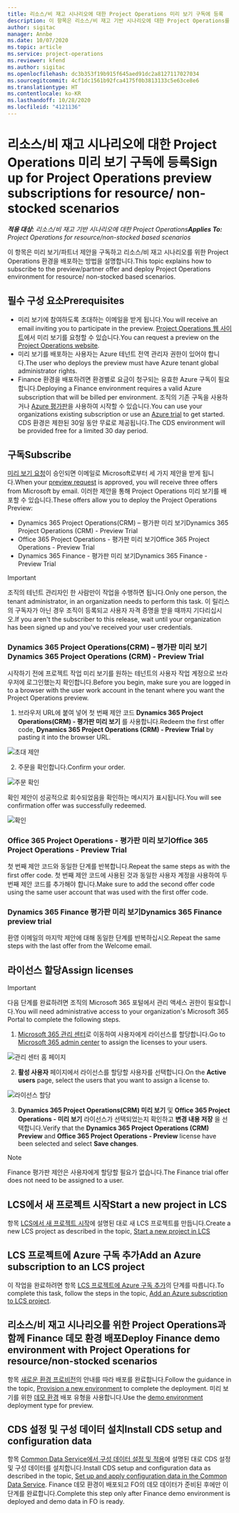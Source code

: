 ```yaml
---
title: 리소스/비 재고 시나리오에 대한 Project Operations 미리 보기 구독에 등록
description: 이 항목은 리소스/비 재고 기반 시나리오에 대한 Project Operations를 구독하고 배포하는 방법에 대한 정보를 제공합니다.
author: sigitac
manager: Annbe
ms.date: 10/07/2020
ms.topic: article
ms.service: project-operations
ms.reviewer: kfend
ms.author: sigitac
ms.openlocfilehash: dc3b353f19b915f645aed91dc2a8127117027034
ms.sourcegitcommit: 4cf1dc1561b92fca4175f0b3813133c5e63ce8e6
ms.translationtype: HT
ms.contentlocale: ko-KR
ms.lasthandoff: 10/28/2020
ms.locfileid: "4121136"
---
```

# <a name="sign-up-for-project-operations-preview-subscriptions-for-resource-non-stocked-scenarios"></a><span data-ttu-id="276d0-103">리소스/비 재고 시나리오에 대한 Project Operations 미리 보기 구독에 등록</span><span class="sxs-lookup"><span data-stu-id="276d0-103">Sign up for Project Operations preview subscriptions for resource/ non-stocked scenarios</span></span>

<span data-ttu-id="276d0-104">_**적용 대상:** 리소스/비 재고 기반 시나리오에 대한 Project Operations_</span><span class="sxs-lookup"><span data-stu-id="276d0-104">_**Applies To:** Project Operations for resource/non-stocked based scenarios_</span></span>

<span data-ttu-id="276d0-105">이 항목은 미리 보기/파트너 제안을 구독하고 리소스/비 재고 시나리오를 위한 Project Operations 환경을 배포하는 방법을 설명합니다.</span><span class="sxs-lookup"><span data-stu-id="276d0-105">This topic explains how to subscribe to the preview/partner offer and deploy Project Operations environment for resource/ non-stocked based scenarios.</span></span>

## <a name="prerequisites"></a><span data-ttu-id="276d0-106">필수 구성 요소</span><span class="sxs-lookup"><span data-stu-id="276d0-106">Prerequisites</span></span>

- <span data-ttu-id="276d0-107">미리 보기에 참여하도록 초대하는 이메일을 받게 됩니다.</span><span class="sxs-lookup"><span data-stu-id="276d0-107">You will receive an email inviting you to participate in the preview.</span></span> <span data-ttu-id="276d0-108">[Project Operations 웹 사이트](https://dynamics.microsoft.com/en-us/project-operations/overview/)에서 미리 보기를 요청할 수 있습니다.</span><span class="sxs-lookup"><span data-stu-id="276d0-108">You can request a preview on the [Project Operations website](https://dynamics.microsoft.com/en-us/project-operations/overview/).</span></span>
- <span data-ttu-id="276d0-109">미리 보기를 배포하는 사용자는 Azure 테넌트 전역 관리자 권한이 있어야 합니다.</span><span class="sxs-lookup"><span data-stu-id="276d0-109">The user who deploys the preview must have Azure tenant global administrator rights.</span></span>
- <span data-ttu-id="276d0-110">Finance 환경을 배포하려면 환경별로 요금이 청구되는 유효한 Azure 구독이 필요합니다.</span><span class="sxs-lookup"><span data-stu-id="276d0-110">Deploying a Finance environment requires a valid Azure subscription that will be billed per environment.</span></span> <span data-ttu-id="276d0-111">조직의 기존 구독을 사용하거나 [Azure 평가판](https://azure.microsoft.com/en-us/free/)을 사용하여 시작할 수 있습니다.</span><span class="sxs-lookup"><span data-stu-id="276d0-111">You can use your organizations existing subscription or use an [Azure trial](https://azure.microsoft.com/en-us/free/) to get started.</span></span> <span data-ttu-id="276d0-112">CDS 환경은 제한된 30일 동안 무료로 제공됩니다.</span><span class="sxs-lookup"><span data-stu-id="276d0-112">The CDS environment will be provided free for a limited 30 day period.</span></span>

## <a name="subscribe"></a><span data-ttu-id="276d0-113">구독</span><span class="sxs-lookup"><span data-stu-id="276d0-113">Subscribe</span></span>

<span data-ttu-id="276d0-114">[미리 보기 요청](https://forms.office.com/FormsPro/Pages/ResponsePage.aspx?id=v4j5cvGGr0GRqy180BHbR56j8lZs0FdAvwT75_WNFyxUMkRDV1NYQU5TNjE2VjhKOVBUNVg2R0s1NC4u)이 승인되면 이메일로 Microsoft로부터 세 가지 제안을 받게 됩니다.</span><span class="sxs-lookup"><span data-stu-id="276d0-114">When your [preview request](https://forms.office.com/FormsPro/Pages/ResponsePage.aspx?id=v4j5cvGGr0GRqy180BHbR56j8lZs0FdAvwT75_WNFyxUMkRDV1NYQU5TNjE2VjhKOVBUNVg2R0s1NC4u) is approved, you will receive three offers from Microsoft by email.</span></span> <span data-ttu-id="276d0-115">이러한 제안을 통해 Project Operations 미리 보기를 배포할 수 있습니다.</span><span class="sxs-lookup"><span data-stu-id="276d0-115">These offers allow you to deploy the Project Operations Preview:</span></span>

- <span data-ttu-id="276d0-116">Dynamics 365 Project Operations(CRM) – 평가판 미리 보기</span><span class="sxs-lookup"><span data-stu-id="276d0-116">Dynamics 365 Project Operations (CRM) - Preview Trial</span></span>
- <span data-ttu-id="276d0-117">Office 365 Project Operations - 평가판 미리 보기</span><span class="sxs-lookup"><span data-stu-id="276d0-117">Office 365 Project Operations - Preview Trial</span></span>
- <span data-ttu-id="276d0-118">Dynamics 365 Finance - 평가판 미리 보기</span><span class="sxs-lookup"><span data-stu-id="276d0-118">Dynamics 365 Finance - Preview Trial</span></span>

> [!IMPORTANT]
> <span data-ttu-id="276d0-119">조직의 테넌트 관리자인 한 사람만이 작업을 수행하면 됩니다.</span><span class="sxs-lookup"><span data-stu-id="276d0-119">Only one person, the tenant administrator, in an organization needs to perform this task.</span></span> <span data-ttu-id="276d0-120">이 릴리스의 구독자가 아닌 경우 조직이 등록되고 사용자 자격 증명을 받을 때까지 기다리십시오.</span><span class="sxs-lookup"><span data-stu-id="276d0-120">If you aren't the subscriber to this release, wait until your organization has been signed up and you've received your user credentials.</span></span>

### <a name="dynamics-365-project-operations-crm---preview-trial"></a><span data-ttu-id="276d0-121">Dynamics 365 Project Operations(CRM) – 평가판 미리 보기</span><span class="sxs-lookup"><span data-stu-id="276d0-121">Dynamics 365 Project Operations (CRM) - Preview Trial</span></span> 

<span data-ttu-id="276d0-122">시작하기 전에 프로젝트 작업 미리 보기를 원하는 테넌트의 사용자 작업 계정으로 브라우저에 로그인했는지 확인합니다.</span><span class="sxs-lookup"><span data-stu-id="276d0-122">Before you begin, make sure you are logged in to a browser with the user work account in the tenant where you want the Project Operations preview.</span></span>

1. <span data-ttu-id="276d0-123">브라우저 URL에 붙여 넣어 첫 번째 제안 코드 **Dynamics 365 Project Operations(CRM) - 평가판 미리 보기** 를 사용합니다.</span><span class="sxs-lookup"><span data-stu-id="276d0-123">Redeem the first offer code, **Dynamics 365 Project Operations (CRM) - Preview Trial** by pasting it into the browser URL.</span></span>

![초대 제안](./media/16RedeemFirstOfferNew.png)

2. <span data-ttu-id="276d0-125">주문을 확인합니다.</span><span class="sxs-lookup"><span data-stu-id="276d0-125">Confirm your order.</span></span>

![주문 확인](./media/17ConfirmOrderNew.png)

<span data-ttu-id="276d0-127">확인 제안이 성공적으로 회수되었음을 확인하는 메시지가 표시됩니다.</span><span class="sxs-lookup"><span data-stu-id="276d0-127">You will see confirmation offer was successfully redeemed.</span></span>

![확인](./media/18OrderConfirmationNew.png)

### <a name="office-365-project-operations---preview-trial"></a><span data-ttu-id="276d0-129">Office 365 Project Operations - 평가판 미리 보기</span><span class="sxs-lookup"><span data-stu-id="276d0-129">Office 365 Project Operations - Preview Trial</span></span>

<span data-ttu-id="276d0-130">첫 번째 제안 코드와 동일한 단계를 반복합니다.</span><span class="sxs-lookup"><span data-stu-id="276d0-130">Repeat the same steps as with the first offer code.</span></span> <span data-ttu-id="276d0-131">첫 번째 제안 코드에 사용된 것과 동일한 사용자 계정을 사용하여 두 번째 제안 코드를 추가해야 합니다.</span><span class="sxs-lookup"><span data-stu-id="276d0-131">Make sure to add the second offer code using the same user account that was used with the first offer code.</span></span>

### <a name="dynamics-365-finance-preview-trial"></a><span data-ttu-id="276d0-132">Dynamics 365 Finance 평가판 미리 보기</span><span class="sxs-lookup"><span data-stu-id="276d0-132">Dynamics 365 Finance preview trial</span></span>

<span data-ttu-id="276d0-133">환영 이메일의 마지막 제안에 대해 동일한 단계를 반복하십시오.</span><span class="sxs-lookup"><span data-stu-id="276d0-133">Repeat the same steps with the last offer from the Welcome email.</span></span>

## <a name="assign-licenses"></a><span data-ttu-id="276d0-134">라이선스 할당</span><span class="sxs-lookup"><span data-stu-id="276d0-134">Assign licenses</span></span>

> [!IMPORTANT]
> <span data-ttu-id="276d0-135">다음 단계를 완료하려면 조직의 Microsoft 365 포털에서 관리 액세스 권한이 필요합니다.</span><span class="sxs-lookup"><span data-stu-id="276d0-135">You will need administrative access to your organization's Microsoft 365 Portal to complete the following steps.</span></span>

1. <span data-ttu-id="276d0-136">[Microsoft 365 관리 센터](https://portal.office.com/)로 이동하여 사용자에게 라이선스를 할당합니다.</span><span class="sxs-lookup"><span data-stu-id="276d0-136">Go to [Microsoft 365 admin center](https://portal.office.com/) to assign the licenses to your users.</span></span>

![관리 센터 홈 페이지](./media/14AdminPortal.png)

2. <span data-ttu-id="276d0-138">**활성 사용자** 페이지에서 라이선스를 할당할 사용자를 선택합니다.</span><span class="sxs-lookup"><span data-stu-id="276d0-138">On the **Active users** page, select the users that you want to assign a license to.</span></span>

![라이선스 할당](./media/15AssignLicenses.png)

3. <span data-ttu-id="276d0-140">**Dynamics 365 Project Operations(CRM) 미리 보기** 및 **Office 365 Project Operations - 미리 보기** 라이선스가 선택되었는지 확인하고 **변경 내용 저장** 을 선택합니다.</span><span class="sxs-lookup"><span data-stu-id="276d0-140">Verify that the **Dynamics 365 Project Operations (CRM) Preview** and **Office 365 Project Operations - Preview** license have been selected and select **Save changes**.</span></span>

> [!NOTE]
> <span data-ttu-id="276d0-141">Finance 평가판 제안은 사용자에게 할당할 필요가 없습니다.</span><span class="sxs-lookup"><span data-stu-id="276d0-141">The Finance trial offer does not need to be assigned to a user.</span></span>

## <a name="start-a-new-project-in-lcs"></a><span data-ttu-id="276d0-142">LCS에서 새 프로젝트 시작</span><span class="sxs-lookup"><span data-stu-id="276d0-142">Start a new project in LCS</span></span>

<span data-ttu-id="276d0-143">항목 [LCS에서 새 프로젝트 시작](create-lcs-project.md)에 설명된 대로 새 LCS 프로젝트를 만듭니다.</span><span class="sxs-lookup"><span data-stu-id="276d0-143">Create a new LCS project as described in the topic, [Start a new project in LCS](create-lcs-project.md)</span></span>

## <a name="add-an-azure-subscription-to-an-lcs-project"></a><span data-ttu-id="276d0-144">LCS 프로젝트에 Azure 구독 추가</span><span class="sxs-lookup"><span data-stu-id="276d0-144">Add an Azure subscription to an LCS project</span></span>

<span data-ttu-id="276d0-145">이 작업을 완료하려면 항목 [LCS 프로젝트에 Azure 구독 추가](resource-add-azure-subscription-lcs-project.md)의 단계를 따릅니다.</span><span class="sxs-lookup"><span data-stu-id="276d0-145">To complete this task, follow the steps in the topic, [Add an Azure subscription to LCS project](resource-add-azure-subscription-lcs-project.md).</span></span>

## <a name="deploy-finance-demo-environment-with-project-operations-for-resourcenon-stocked-scenarios"></a><span data-ttu-id="276d0-146">리소스/비 재고 시나리오를 위한 Project Operations과 함께 Finance 데모 환경 배포</span><span class="sxs-lookup"><span data-stu-id="276d0-146">Deploy Finance demo environment with Project Operations for resource/non-stocked scenarios</span></span>

<span data-ttu-id="276d0-147">항목 [새로운 환경 프로비전](resource-provision-new-environment.md)의 안내를 따라 배포를 완료합니다.</span><span class="sxs-lookup"><span data-stu-id="276d0-147">Follow the guidance in the topic, [Provision a new environment](resource-provision-new-environment.md) to complete the deployment.</span></span> <span data-ttu-id="276d0-148">미리 보기를 위한 [데모 환경](https://docs.microsoft.com/dynamics365/fin-ops-core/dev-itpro/deployment/deploy-demo-environment) 배포 유형을 사용합니다.</span><span class="sxs-lookup"><span data-stu-id="276d0-148">Use the [demo environment](https://docs.microsoft.com/dynamics365/fin-ops-core/dev-itpro/deployment/deploy-demo-environment) deployment type for preview.</span></span> 

## <a name="install-cds-setup-and-configuration-data"></a><span data-ttu-id="276d0-149">CDS 설정 및 구성 데이터 설치</span><span class="sxs-lookup"><span data-stu-id="276d0-149">Install CDS setup and configuration data</span></span>

<span data-ttu-id="276d0-150">항목 [Common Data Service에서 구성 데이터 설정 및 적용](resource-apply-pro-setup-config-data.md)에 설명된 대로 CDS 설정 및 구성 데이터를 설치합니다.</span><span class="sxs-lookup"><span data-stu-id="276d0-150">Install CDS setup and configuration data as described in the topic, [Set up and apply configuration data in the Common Data Service](resource-apply-pro-setup-config-data.md).</span></span>
<span data-ttu-id="276d0-151">Finance 데모 환경이 배포되고 FO의 데모 데이터가 준비된 후에만 이 단계를 완료합니다.</span><span class="sxs-lookup"><span data-stu-id="276d0-151">Complete this step only after Finance demo environment is deployed and demo data in FO is ready.</span></span>
